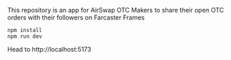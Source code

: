 This repository is an app for AirSwap OTC Makers to share their open OTC orders with their followers on Farcaster Frames

```
npm install
npm run dev
```

Head to http://localhost:5173
